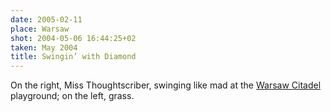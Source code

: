 ```yaml
---
date: 2005-02-11
place: Warsaw
shot: 2004-05-06 16:44:25+02
taken: May 2004
title: Swingin’ with Diamond
---
```


On the right, Miss Thoughtscriber, swinging like mad at the [Warsaw Citadel](http://en.wikipedia.org/wiki/Warsaw_Citadel) playground; on the left, grass.
